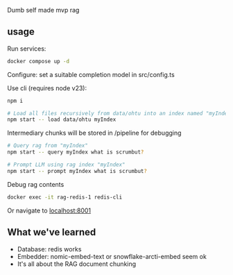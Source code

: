 Dumb self made mvp rag

## usage

Run services:

```bash
docker compose up -d
```

Configure: set a suitable completion model in src/config.ts

Use cli (requires node v23):

```bash
npm i
```

```bash
# Load all files recursively from data/ohtu into an index named "myIndex"
npm start -- load data/ohtu myIndex
```

Intermediary chunks will be stored in /pipeline for debugging

```bash
# Query rag from "myIndex"
npm start -- query myIndex what is scrumbut?
```

```bash
# Prompt LLM using rag index "myIndex" 
npm start -- prompt myIndex what is scrumbut?
```

Debug rag contents

```bash
docker exec -it rag-redis-1 redis-cli
```

Or navigate to [localhost:8001](http://localhost:8001)

## What we've learned

- Database: redis works
- Embedder: nomic-embed-text or snowflake-arcti-embed seem ok
- It's all about the RAG document chunking
